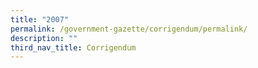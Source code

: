 ```yaml
---
title: "2007"
permalink: /government-gazette/corrigendum/permalink/
description: ""
third_nav_title: Corrigendum
---
```

